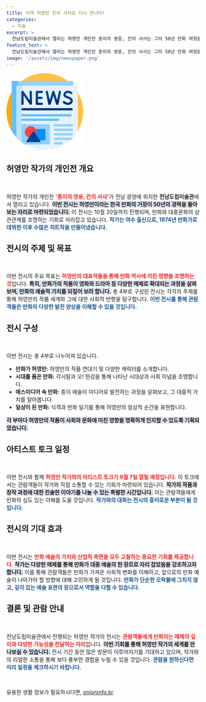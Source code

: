```yaml
---
title: 식객 허영만 칸의 서사로 다시 만나다!
categories:
  - 미술
excerpt: >
  전남도립미술관에서 열리는 허영만 개인전 종이의 영웅, 칸의 서사는 그의 50년 만화 여정을 다루며, 작품을 통해 대중문화에 미친 영향을 조명합니다. 9월 7일 아티스트 토크도 놓치지 마세요!
feature_text: >
  전남도립미술관에서 열리는 허영만 개인전 종이의 영웅, 칸의 서사는 그의 50년 만화 여정을 다루며, 작품을 통해 대중문화에 미친 영향을 조명합니다. 9월 7일 아티스트 토크도 놓치지 마세요!
image: '/assets/img/newspaper.png'
---
```


<p><img src="/assets/img/newspaper.png" alt="kimp 속보" /></p>

<h2 data-ke-size="size26">허영만 작가의 개인전 개요</h2>

<p data-ke-size="size16">&nbsp;</p>

<p>허영만 작가의 개인전 <b><span style="color: #ee2323;">'종이의 영웅, 칸의 서사'</span></b>가 전남 광양에 위치한 <b>전남도립미술관</b>에서 열리고 있습니다. <b><span style="background-color: #21538527;">이번 전시는 허영만이라는 한국 만화의 거장이 50년의 경력을 돌아보는 자리로 마련되었습니다.</span></b> 이 전시는 10월 20일까지 진행되며, 만화와 대중문화의 상관관계를 조명하는 기회로 자리잡고 있습니다. <b><span style="color: #1a5490;">작가는 여수 출신으로, 1974년 만화가로 데뷔한 이후 수많은 히트작을 만들어냈습니다.</span></b></p>

<h2 data-ke-size="size26">전시의 주제 및 목표</h2>

<p data-ke-size="size16">&nbsp;</p>

<p>이번 전시의 주요 목표는 <b><span style="color: #ee2323;">허영만의 대표작들을 통해 만화 역사에 끼친 영향을 조명하는 것</span></b>입니다. <b><span style="background-color: #21538527;">특히, 만화가의 작품이 영화와 드라마 등 다양한 매체로 확대되는 과정을 살펴보며, 만화의 예술적 가치를 되짚어 보려 합니다.</span></b> 총 4부로 구성된 전시는 각각의 주제를 통해 허영만의 작품 세계와 그에 대한 사회적 반향을 탐구합니다. <b><span style="color: #1a5490;">이번 전시를 통해 관람객들은 만화의 다양한 발전 양상을 이해할 수 있을 것입니다.</span></b></p>

<h2 data-ke-size="size26">전시 구성</h2>

<p data-ke-size="size16">&nbsp;</p>

<p>이번 전시는 총 4부로 나누어져 있습니다. </p>

<ul>
    <li><b>만화가 허영만:</b> 허영만의 작품 연대기 및 다양한 캐릭터를 소개합니다.</li>
    <li><b>시대를 품은 만화:</b> 각시탈과 오! 한강을 통해 나타난 시대상과 사회 이념을 조명합니다.</li>
    <li><b>매스미디어 속 만화:</b> 종이 예술이 미디어로 발전하는 과정을 살펴보고, 그 대중적 가치를 알아봅니다.</li>
    <li><b>일상이 된 만화:</b> 식객과 만화 일기를 통해 허영만의 일상적 순간을 표현합니다.</li>
</ul>

<p><b><span style="background-color: #21538527;">각 부마다 허영만의 작품이 사회와 문화에 미친 영향을 명확하게 인지할 수 있도록 기획되었습니다.</span></b></p>

<h2 data-ke-size="size26">아티스트 토크 일정</h2>

<p data-ke-size="size16">&nbsp;</p>

<p>이번 전시와 함께 <b><span style="color: #ee2323;">허영만 작가와의 아티스트 토크가 9월 7일 열릴 예정입니다.</span></b> 이 토크에서는 관람객들이 작가와 직접 소통할 수 있는 기회가 마련되어 있습니다. <b><span style="background-color: #21538527;">작가의 작품과 창작 과정에 대한 진솔한 이야기를 나눌 수 있는 특별한 시간입니다.</span></b> 이는 관람객들에게 만화의 심도 있는 이해를 도울 것입니다. <b><span style="color: #1a5490;">작가와의 대화는 전시의 흥미로운 부분이 될 것입니다.</span></b></p>

<h2 data-ke-size="size26">전시의 기대 효과</h2>

<p data-ke-size="size16">&nbsp;</p>

<p>이번 전시는 <b><span style="color: #ee2323;">만화 예술의 가치와 산업적 측면을 모두 고찰하는 중요한 기회를 제공합니다.</span></b> <b><span style="background-color: #21538527;">작가는 다양한 매체를 통해 만화가 대중 예술의 한 장르로 자리 잡았음을 강조하고자 합니다.</span></b> 이를 통해 관람객들은 만화가 가져온 사회적 변화를 이해하고, 앞으로의 만화 예술이 나아가야 할 방향에 대해 고민하게 될 것입니다. <b><span style="color: #1a5490;">만화가 단순한 오락물에 그치지 않고, 깊이 있는 예술 표현의 장으로서 역할을 다할 수 있습니다.</span></b></p>

<h2 data-ke-size="size26">결론 및 관람 안내</h2>

<p data-ke-size="size16">&nbsp;</p>

<p>전남도립미술관에서 진행되는 허영만 작가의 전시는 <b><span style="color: #ee2323;">관람객들에게 만화라는 매체의 깊이와 다양한 가능성을 전달하는 자리</span></b>입니다. <b><span style="background-color: #21538527;">이번 기회를 통해 허영만 작가의 세계를 만나보실 수 있습니다.</span></b> 전시 기간 동안 많은 방문이 이루어지기를 기대하고 있으며, 작가와의 리얼한 소통을 통해 보다 풍부한 경험을 누릴 수 있을 것입니다. <b><span style="color: #1a5490;">관람을 원하신다면 미리 일정을 체크하시기 바랍니다.</span></b></p>

<p data-ke-size="size16">&nbsp;</p>
유용한 생활 정보가 필요하시다면, <a href="https://onioninfo.kr" rel="dofollow">onioninfo.kr</a>



